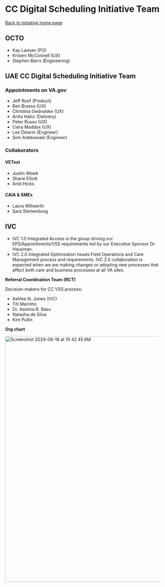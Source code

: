 # CC Digital Scheduling Initiative Team

[Back to initiative home page](/products/health-care/appointments/va-online-scheduling/initiatives/community-care-direct-scheduling)

## OCTO 

- Kay Lawyer (PO)
- Kristen McConnell (UX)
- Stephen Barrs (Engineering)

## UAE CC Digital Scheduling Initiative Team

### Appointments on VA.gov

- Jeff Roof (Product)
- Ben Brasso (UX)
- Christina Gednalske (UX)
- Anita Halici (Delivery) 
- Peter Russo (UX)
- Ciera Maddox (UX)
- Lee Delarm (Engineer)
- Simi Adebowale (Engineer)

### Collaborators 

#### VEText

- Justin Wowk
- Shane Elliott
- Ariel Hicks

#### CAIA & SMEs

- Laura Willwerth
- Sara Sterkenburg 

## IVC

- IVC 1.0 Integrated Access is the group driving our EPS/Appointments/VSS requirements led by our Executive Sponsor Dr. Hausman.
- IVC 2.0 Integrated Optimization heads Field Operations and Care Management process and requirements. IVC 2.0 collaboration is expected when we are making changes or adopting new processes that affect both care and business processes at all VA sites.

**Referral Coordination Team (RCT)**

Decision-makers for CC VSS process: 

- Ashlee N. Jones (IVC)
- Titi Marinho
- Dr. Aashna R. Basu
- Natasha de Silva
- Kim Pullin

**Org chart**

<img width="797" alt="Screenshot 2024-06-18 at 10 42 45 AM" src="https://github.com/department-of-veterans-affairs/va.gov-team/assets/101129355/6e3679d9-4dd9-4816-8972-d295313d9575">
